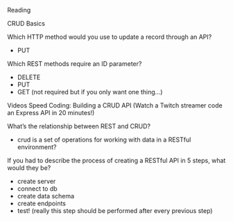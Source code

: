 Reading

CRUD Basics

Which HTTP method would you use to update a record through an API?

- PUT

Which REST methods require an ID parameter?

- DELETE
- PUT
- GET (not required but if you only want one thing...)

Videos
Speed Coding: Building a CRUD API (Watch a Twitch streamer code an Express API in 20 minutes!)

What’s the relationship between REST and CRUD?

- crud is a set of operations for working with data in a RESTful environment?

If you had to describe the process of creating a RESTful API in 5 steps, what would they be?

- create server
- connect to db
- create data schema
- create endpoints
- test! (really this step should be performed after every previous step)
